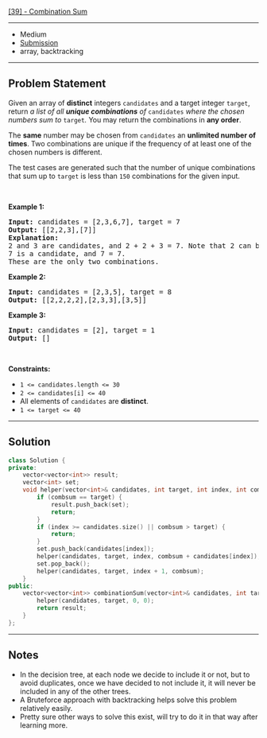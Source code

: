 [[39] - Combination Sum](https://leetcode.com/problems/combination-sum)

---

- Medium
- [Submission](https://leetcode.com/problems/combination-sum/submissions/991585825/)
- array, backtracking

---

## Problem Statement

<p>Given an array of <strong>distinct</strong> integers <code>candidates</code> and a target integer <code>target</code>, return <em>a list of all <strong>unique combinations</strong> of </em><code>candidates</code><em> where the chosen numbers sum to </em><code>target</code><em>.</em> You may return the combinations in <strong>any order</strong>.</p>

<p>The <strong>same</strong> number may be chosen from <code>candidates</code> an <strong>unlimited number of times</strong>. Two combinations are unique if the <span data-keyword="frequency-array">frequency</span> of at least one of the chosen numbers is different.</p>

<p>The test cases are generated such that the number of unique combinations that sum up to <code>target</code> is less than <code>150</code> combinations for the given input.</p>

<p>&nbsp;</p>
<p><strong class="example">Example 1:</strong></p>

<pre>
<strong>Input:</strong> candidates = [2,3,6,7], target = 7
<strong>Output:</strong> [[2,2,3],[7]]
<strong>Explanation:</strong>
2 and 3 are candidates, and 2 + 2 + 3 = 7. Note that 2 can be used multiple times.
7 is a candidate, and 7 = 7.
These are the only two combinations.
</pre>

<p><strong class="example">Example 2:</strong></p>

<pre>
<strong>Input:</strong> candidates = [2,3,5], target = 8
<strong>Output:</strong> [[2,2,2,2],[2,3,3],[3,5]]
</pre>

<p><strong class="example">Example 3:</strong></p>

<pre>
<strong>Input:</strong> candidates = [2], target = 1
<strong>Output:</strong> []
</pre>

<p>&nbsp;</p>
<p><strong>Constraints:</strong></p>

<ul>
	<li><code>1 &lt;= candidates.length &lt;= 30</code></li>
	<li><code>2 &lt;= candidates[i] &lt;= 40</code></li>
	<li>All elements of <code>candidates</code> are <strong>distinct</strong>.</li>
	<li><code>1 &lt;= target &lt;= 40</code></li>
</ul>


---

## Solution

```cpp
class Solution {
private:
    vector<vector<int>> result;
    vector<int> set;
    void helper(vector<int>& candidates, int target, int index, int combsum) {
        if (combsum == target) {
            result.push_back(set);
            return;
        }
        if (index >= candidates.size() || combsum > target) {
            return;
        }
        set.push_back(candidates[index]);
        helper(candidates, target, index, combsum + candidates[index]);
        set.pop_back();
        helper(candidates, target, index + 1, combsum);
    }
public:
    vector<vector<int>> combinationSum(vector<int>& candidates, int target) {
        helper(candidates, target, 0, 0);
        return result;
    }
};
```

---

## Notes

- In the decision tree, at each node we decide to include it or not, but to avoid duplicates, once we have decided to not include it, it will never be included in any of the other trees.
- A Bruteforce approach with backtracking helps solve this problem relatively easily.
- Pretty sure other ways to solve this exist, will try to do it in that way after learning more.
